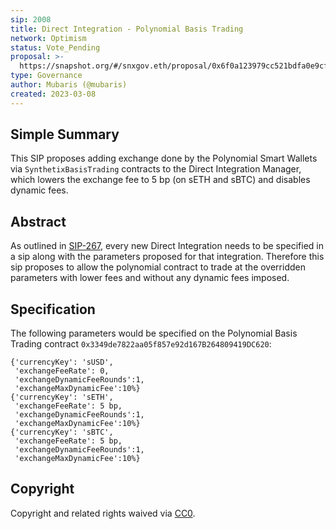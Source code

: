 ```yaml
---
sip: 2008
title: Direct Integration - Polynomial Basis Trading
network: Optimism
status: Vote_Pending
proposal: >-
  https://snapshot.org/#/snxgov.eth/proposal/0x6f0a123979cc521bdfa0e9cffe959e1304dcbf10a3fc91107a2a51dfed056077
type: Governance
author: Mubaris (@mubaris)
created: 2023-03-08
---
```

<!--You can leave these HTML comments in your merged SIP and delete the visible duplicate text guides, they will not appear and may be helpful to refer to if you edit it again. This is the suggested template for new SIPs. Note that an SIP number will be assigned by an editor. When opening a pull request to submit your SIP, please use an abbreviated title in the filename, `sip-draft_title_abbrev.md`. The title should be 44 characters or less.-->
## Simple Summary
<!--"If you can't explain it simply, you don't understand it well enough." Simply describe the outcome the proposed changes intends to achieve. This should be non-technical and accessible to a casual community member.-->
This SIP proposes adding exchange done by the Polynomial Smart Wallets via `SynthetixBasisTrading` contracts to the Direct Integration Manager, which lowers the exchange fee to 5 bp (on sETH and sBTC) and disables dynamic fees.
## Abstract
<!--A short (~200 word) description of the proposed change, the abstract should clearly describe the proposed change. This is what *will* be done if the SIP is implemented, not *why* it should be done or *how* it will be done. If the SIP proposes deploying a new contract, write, "we propose to deploy a new contract that will do x".-->
As outlined in [SIP-267](https://sips.synthetix.io/sips/sip-267/), every new Direct Integration needs to be specified in a sip along with the parameters proposed for that integration. Therefore this sip proposes to allow the polynomial contract to trade at the overridden parameters with lower fees and without any dynamic fees imposed.
## Specification
The following parameters would be specified on the Polynomial Basis Trading contract `0x3349de7822aa05f857e92d167B264809419DC620`:
```
{'currencyKey': 'sUSD',
 'exchangeFeeRate': 0,
 'exchangeDynamicFeeRounds':1,
 'exchangeMaxDynamicFee':10%}
{'currencyKey': 'sETH',
 'exchangeFeeRate': 5 bp,
 'exchangeDynamicFeeRounds':1,
 'exchangeMaxDynamicFee':10%}
{'currencyKey': 'sBTC',
 'exchangeFeeRate': 5 bp,
 'exchangeDynamicFeeRounds':1,
 'exchangeMaxDynamicFee':10%}
```
## Copyright
Copyright and related rights waived via [CC0](https://creativecommons.org/publicdomain/zero/1.0/).
